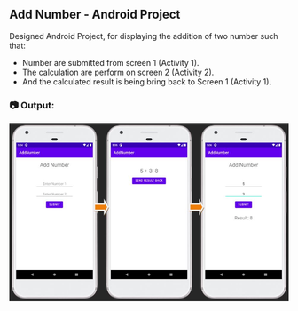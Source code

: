 ## Add Number - Android Project

Designed Android Project, for displaying the addition of two number such that:
 - Number are submitted from screen 1 (Activity 1).
 - The calculation are perform on screen 2 (Activity 2).
 - And the calculated result is being bring back to Screen 1 (Activity 1).

### :camera: Output:
<img alt="008_AddNumber-using-indent" src="./ProjectScreenshot/AddNumber_using_intent.JPG" width="" height="" />
